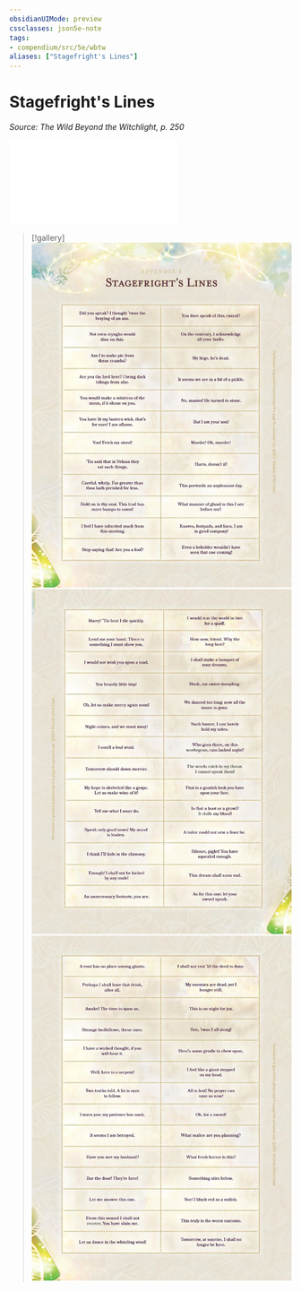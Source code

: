 ```yaml
---
obsidianUIMode: preview
cssclasses: json5e-note
tags:
- compendium/src/5e/wbtw
aliases: ["Stagefright's Lines"]
---
```

# Stagefright's Lines
*Source: The Wild Beyond the Witchlight, p. 250* 

![Stagefright's Lines](Mechanics/tables/stagefrights-lines-wbtw.md)

> [!gallery]
> ![](https://raw.githubusercontent.com/5etools-mirror-3/5etools-img/main/adventure/WBtW/140-8-10-001.stagefrights-lines.webp#gallery)
> ![](https://raw.githubusercontent.com/5etools-mirror-3/5etools-img/main/adventure/WBtW/140-9-10-002.stagefrights-lines.webp#gallery)
> ![](https://raw.githubusercontent.com/5etools-mirror-3/5etools-img/main/adventure/WBtW/140-10-10-003.stagefrights-lines.webp#gallery)